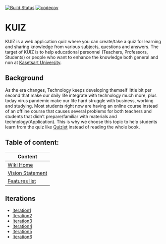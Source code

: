 [![Build Status](https://travis-ci.com/ParnThanatibordee/KUIZ.svg?branch=master)](https://travis-ci.com/ParnThanatibordee/KUIZ)
[![codecov](https://codecov.io/gh/ParnThanatibordee/KUIZ/branch/master/graph/badge.svg?token=0XLOULBQ02)](https://codecov.io/gh/ParnThanatibordee/KUIZ)
# KUIZ

KUIZ is a web application quiz where you can create/take a quiz for learning and sharing knowledge from various subjects, questions and answers. The target of KUIZ is to help educational personnel (Teachers, Professors, Students) or people who want to enhance the knowledge both general and non at [Kasetsart University](https://www.ku.ac.th).

## Background

As the era changes, Technology keeps developing themself little bit per second that make our daily life integrate with technology much more, plus today virus pandemic make our life hard struggle with business, working and studying. Most students right now are having an online course instead of an offline course that causes several problems for both teachers and students  that didn’t prepare/familiar with materials and technology(Application). This is why we choose this topic to help students learn from the quiz like [Quizlet](https://quizlet.com/) instead of reading the whole book.

## Table of content:
| Content |
| ------------------------------ |
| [Wiki Home](../../wiki/Home) |
| [Vision Statement](../../wiki/Vision%20Statement) |
| [Features list](../../wiki/Requirements) |

## Iterations

- [Iteration1](../../wiki/Iteration-1)
- [Iteration2](../../wiki/Iteration-2)
- [Iteration3](../../wiki/Iteration-3)
- [Iteration4](../../wiki/Iteration-4)
- [Iteration5](../../wiki/Iteration-5)
- [Iteration6](../../wiki/Iteration-6)
